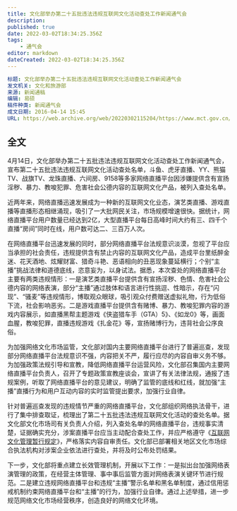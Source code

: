 ```yaml
---
title: 文化部举办第二十五批违法违规互联网文化活动查处工作新闻通气会
description:
published: true
date: 2022-03-02T18:34:25.356Z
tags:
    - 通气会
editor: markdown
dateCreated: 2022-03-02T18:34:25.356Z
---
```


```YAML
标题: 文化部举办第二十五批违法违规互联网文化活动查处工作新闻通气会
发文机关: 文化和旅游部
来源: 新闻通稿
编辑: 易硕
稿件种类: 新闻通气会
成文日期: 2016-04-14 15:45
URL: https://web.archive.org/web/20220302115204/https://www.mct.gov.cn/hdjl/xwfbh/201604/t20160414_507633.htm
```

## 全文

4月14日，文化部举办第二十五批违法违规互联网文化活动查处工作新闻通气会，宣布第二十五批违法违规互联网文化活动查处名单，斗鱼、虎牙直播、YY、熊猫TV、战旗TV、龙珠直播、六间房、9158等多家网络直播平台因涉嫌提供含有宣扬淫秽、暴力、教唆犯罪、危害社会公德内容的互联网文化产品，被列入查处名单。

近两年来，网络直播迅速发展成为一种新的互联网文化业态，演艺类直播、游戏直播等直播形态相继涌现，吸引了一大批网民关注，市场规模增速很快。据统计，网络直播平台用户数量已经达到2亿，大型直播平台每日高峰时间大约有三、四千个直播“房间”同时在线，用户数可达二、三百万人次。

在网络直播平台迅速发展的同时，部分网络直播平台法规意识淡漠，忽视了平台应当承担的社会责任，违规提供含有禁止内容的互联网文化产品，造成平台里纸醉金迷、花天酒地、炫耀财富、猎奇斗艳、恶语相向的丑恶现象蔓延横行；个别“主播”挑战法律和道德底线，恣意妄为，以身试法。据悉，本次查处的网络直播平台主要有两类违规情形：一是演艺类直播平台提供含有宣扬淫秽、色情、危害社会公德内容的网络表演，部分“主播”通过肢体和语言进行性挑逗、性暗示，存在“闪现”、“骚麦”等违规情形，博取观众眼球，吸引观众付费赠送虚拟礼物，行为低俗下流，社会影响恶劣。二是游戏直播平台提供含有赌博、暴力、教唆犯罪内容的游戏内容展示，如直播黑帮主题游戏《侠盗猎车手（GTA）5》、《如龙0》等，画面血腥，教唆犯罪，直播违规游戏《扎金花》等，宣扬赌博行为，违背社会公序良俗。

为加强网络文化市场监管，文化部对国内主要网络直播平台进行了普遍巡查，发现部分网络直播平台法规意识不强，内容把关不严，履行应尽的内容自审义务不够。为加强政策法规引导和宣教，降低网络直播平台运营风险，文化部召集国内主要网络直播平台负责人，召开了专题政策宣教座谈会，宣讲了有关法律法规，通报了违规案例，听取了网络直播平台的意见建议，明确了监管的底线和红线，就加强“主播”直播行为和用户互动内容的实时监管提出要求，加强行业自律。

针对普遍巡查发现的违规情节严重的网络直播平台，文化部组织网络执法骨干，进行了集中排查取证，梳理出了第二十五批违法违规互联网文化活动的查处名单。据文化部文化市场司有关负责人介绍，列入查处名单的网络直播平台，违规事实清楚，证据确实充分，涉案直播平台应当主动配合查处工作，并应严格遵守《[互联网文化管理暂行规定](/rule/文化部/互联网文化管理暂行规定.md)》，严格落实内容自审责任。文化部已部署相关地区文化市场综合执法机构对涉案企业依法进行查处，并将及时公布处罚结果。

下一步，文化部将重点建立长效管理机制，开展以下工作：一是拟出台加强网络表演管理的政策，在经营主体管理、事中事后监管方面对网络表演关键环节进行规范。二是建立违规网络直播平台和违规“主播”警示名单和黑名单制度，通过信用惩戒机制约束网络直播平台和“主播”的行为，加强行业自律。通过上述举措，进一步规范网络文化市场经营秩序，创造良好的网络文化环境。
